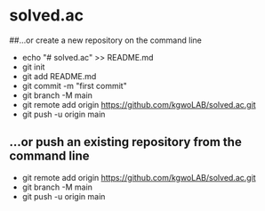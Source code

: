 # solved.ac
##…or create a new repository on the command line
- echo "# solved.ac" >> README.md
- git init
- git add README.md
- git commit -m "first commit"
- git branch -M main
- git remote add origin https://github.com/kgwoLAB/solved.ac.git
- git push -u origin main
## …or push an existing repository from the command line
- git remote add origin https://github.com/kgwoLAB/solved.ac.git
- git branch -M main
- git push -u origin main